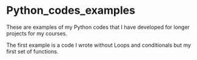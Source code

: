 # Python_codes_examples
These are examples of my Python codes that I have developed for longer projects for my courses.

The first example is a code I wrote without Loops and conditionals but my first set of functions.


